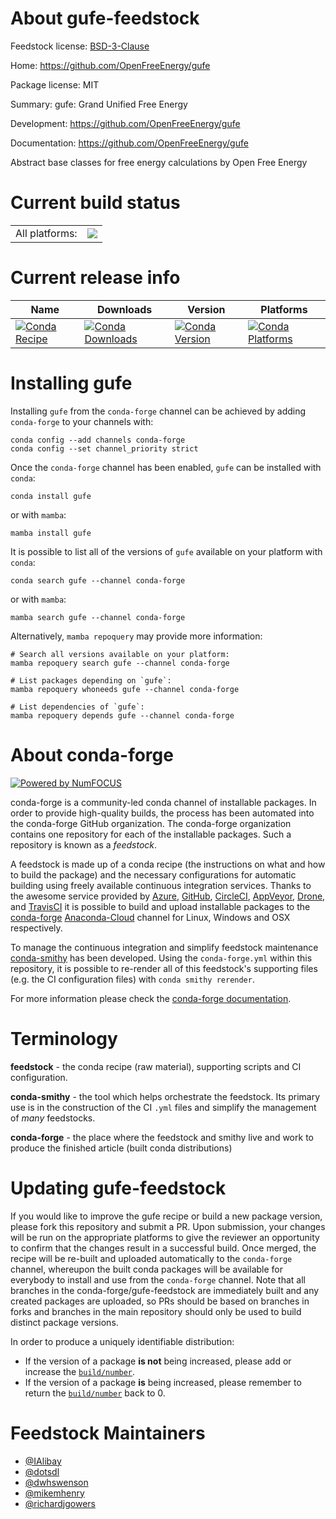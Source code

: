 About gufe-feedstock
====================

Feedstock license: [BSD-3-Clause](https://github.com/conda-forge/gufe-feedstock/blob/main/LICENSE.txt)

Home: https://github.com/OpenFreeEnergy/gufe

Package license: MIT

Summary: gufe: Grand Unified Free Energy

Development: https://github.com/OpenFreeEnergy/gufe

Documentation: https://github.com/OpenFreeEnergy/gufe

Abstract base classes for free energy calculations by Open Free Energy


Current build status
====================


<table><tr><td>All platforms:</td>
    <td>
      <a href="https://dev.azure.com/conda-forge/feedstock-builds/_build/latest?definitionId=15824&branchName=main">
        <img src="https://dev.azure.com/conda-forge/feedstock-builds/_apis/build/status/gufe-feedstock?branchName=main">
      </a>
    </td>
  </tr>
</table>

Current release info
====================

| Name | Downloads | Version | Platforms |
| --- | --- | --- | --- |
| [![Conda Recipe](https://img.shields.io/badge/recipe-gufe-green.svg)](https://anaconda.org/conda-forge/gufe) | [![Conda Downloads](https://img.shields.io/conda/dn/conda-forge/gufe.svg)](https://anaconda.org/conda-forge/gufe) | [![Conda Version](https://img.shields.io/conda/vn/conda-forge/gufe.svg)](https://anaconda.org/conda-forge/gufe) | [![Conda Platforms](https://img.shields.io/conda/pn/conda-forge/gufe.svg)](https://anaconda.org/conda-forge/gufe) |

Installing gufe
===============

Installing `gufe` from the `conda-forge` channel can be achieved by adding `conda-forge` to your channels with:

```
conda config --add channels conda-forge
conda config --set channel_priority strict
```

Once the `conda-forge` channel has been enabled, `gufe` can be installed with `conda`:

```
conda install gufe
```

or with `mamba`:

```
mamba install gufe
```

It is possible to list all of the versions of `gufe` available on your platform with `conda`:

```
conda search gufe --channel conda-forge
```

or with `mamba`:

```
mamba search gufe --channel conda-forge
```

Alternatively, `mamba repoquery` may provide more information:

```
# Search all versions available on your platform:
mamba repoquery search gufe --channel conda-forge

# List packages depending on `gufe`:
mamba repoquery whoneeds gufe --channel conda-forge

# List dependencies of `gufe`:
mamba repoquery depends gufe --channel conda-forge
```


About conda-forge
=================

[![Powered by
NumFOCUS](https://img.shields.io/badge/powered%20by-NumFOCUS-orange.svg?style=flat&colorA=E1523D&colorB=007D8A)](https://numfocus.org)

conda-forge is a community-led conda channel of installable packages.
In order to provide high-quality builds, the process has been automated into the
conda-forge GitHub organization. The conda-forge organization contains one repository
for each of the installable packages. Such a repository is known as a *feedstock*.

A feedstock is made up of a conda recipe (the instructions on what and how to build
the package) and the necessary configurations for automatic building using freely
available continuous integration services. Thanks to the awesome service provided by
[Azure](https://azure.microsoft.com/en-us/services/devops/), [GitHub](https://github.com/),
[CircleCI](https://circleci.com/), [AppVeyor](https://www.appveyor.com/),
[Drone](https://cloud.drone.io/welcome), and [TravisCI](https://travis-ci.com/)
it is possible to build and upload installable packages to the
[conda-forge](https://anaconda.org/conda-forge) [Anaconda-Cloud](https://anaconda.org/)
channel for Linux, Windows and OSX respectively.

To manage the continuous integration and simplify feedstock maintenance
[conda-smithy](https://github.com/conda-forge/conda-smithy) has been developed.
Using the ``conda-forge.yml`` within this repository, it is possible to re-render all of
this feedstock's supporting files (e.g. the CI configuration files) with ``conda smithy rerender``.

For more information please check the [conda-forge documentation](https://conda-forge.org/docs/).

Terminology
===========

**feedstock** - the conda recipe (raw material), supporting scripts and CI configuration.

**conda-smithy** - the tool which helps orchestrate the feedstock.
                   Its primary use is in the construction of the CI ``.yml`` files
                   and simplify the management of *many* feedstocks.

**conda-forge** - the place where the feedstock and smithy live and work to
                  produce the finished article (built conda distributions)


Updating gufe-feedstock
=======================

If you would like to improve the gufe recipe or build a new
package version, please fork this repository and submit a PR. Upon submission,
your changes will be run on the appropriate platforms to give the reviewer an
opportunity to confirm that the changes result in a successful build. Once
merged, the recipe will be re-built and uploaded automatically to the
`conda-forge` channel, whereupon the built conda packages will be available for
everybody to install and use from the `conda-forge` channel.
Note that all branches in the conda-forge/gufe-feedstock are
immediately built and any created packages are uploaded, so PRs should be based
on branches in forks and branches in the main repository should only be used to
build distinct package versions.

In order to produce a uniquely identifiable distribution:
 * If the version of a package **is not** being increased, please add or increase
   the [``build/number``](https://docs.conda.io/projects/conda-build/en/latest/resources/define-metadata.html#build-number-and-string).
 * If the version of a package **is** being increased, please remember to return
   the [``build/number``](https://docs.conda.io/projects/conda-build/en/latest/resources/define-metadata.html#build-number-and-string)
   back to 0.

Feedstock Maintainers
=====================

* [@IAlibay](https://github.com/IAlibay/)
* [@dotsdl](https://github.com/dotsdl/)
* [@dwhswenson](https://github.com/dwhswenson/)
* [@mikemhenry](https://github.com/mikemhenry/)
* [@richardjgowers](https://github.com/richardjgowers/)

